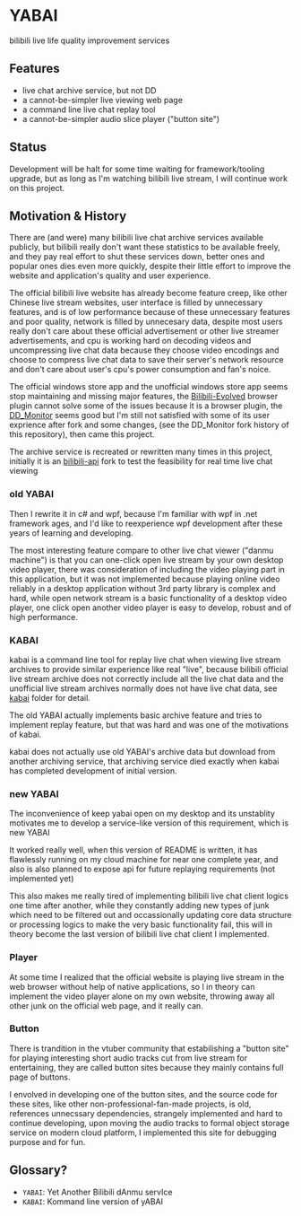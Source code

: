 # YABAI

bilibili live life quality improvement services

## Features

- live chat archive service, but not DD
- a cannot-be-simpler live viewing web page
- a command line live chat replay tool
- a cannot-be-simpler audio slice player ("button site")

## Status

Development will be halt for some time waiting for framework/tooling upgrade, but as long as
I'm watching bilibili live stream, I will continue work on this project.

## Motivation & History

There are (and were) many bilibili live chat archive services available publicly,
but bilibili really don't want these statistics to be available freely,
and they pay real effort to shut these services down, better ones and popular ones dies even more quickly,
despite their little effort to improve the website and application's quality and user experience.

The official bilibili live website has already become feature creep, like other Chinese live stream websites, 
user interface is filled by unnecessary features, and is of low performance because of these unnecessary features
and poor quality, network is filled by unnecesary data, despite most users really don't care about these
official advertisement or other live streamer advertisements, and cpu is working hard on decoding videos
and uncompressing live chat data because they choose video encodings and choose to compress live chat data
to save their server's network resource and don't care about user's cpu's power consumption and fan's noice.

The official windows store app and the unofficial windows store app seems stop maintaining and missing major features,
the [Bilibili-Evolved] browser plugin cannot solve some of the issues because it is a browser plugin,
the [DD_Monitor] seems good but I'm still not satisfied with some of its user exprience after fork and some changes,
(see the DD_Monitor fork history of this repository), then came this project.

The archive service is recreated or rewritten many times in this project,
initially it is an [bilibili-api] fork to test the feasibility for real time live chat viewing

### old YABAI

Then I rewrite it in c# and wpf, because I'm familiar with wpf in .net framework ages,
and I'd like to reexperience wpf development after these years of learning and developing.

The most interesting feature compare to other live chat viewer ("danmu machine") is that you 
can one-click open live stream by your own desktop video player, there was consideration of
including the video playing part in this application, but it was not implemented because playing
online video reliably in a desktop application without 3rd party library is complex and hard,
while open network stream is a basic functionality of a desktop video player,
one click open another video player is easy to develop, robust and of high performance.

### KABAI

kabai is a command line tool for replay live chat when viewing live stream archives
to provide similar experience like real "live", because bilibili official live stream
archive does not correctly include all the live chat data and the unofficial live stream
archives normally does not have live chat data, see [kabai](kabai) folder for detail.

The old YABAI actually implements basic archive feature and tries to implement replay feature,
but that was hard and was one of the motivations of kabai.

kabai does not actually use old YABAI's archive data but download from another archiving service,
that archiving service died exactly when kabai has completed development of initial version.

### new YABAI

The inconvenience of keep yabai open on my desktop and its unstablity motivates me to
develop a service-like version of this requirement, which is new YABAI

It worked really well, when this version of README is written,
it has flawlessly running on my cloud machine for near one complete year,
and also is also planned to expose api for future replaying requirements (not implemented yet)

This also makes me really tired of implementing bilibili live chat client logics one time after another,
while they constantly adding new types of junk which need to be filtered out 
and occassionally updating core data structure or processing logics to make the very basic functionality fail,
this will in theory become the last version of bilibili live chat client I implemented.

### Player

At some time I realized that the official website is playing live stream in the web browser without
help of native applications, so I in theory can implement the video player alone on my own website,
throwing away all other junk on the official web page, and it really can.

### Button

There is trandition in the vtuber community that estabilishing a "button site" for
playing interesting short audio tracks cut from live stream for entertaining,
they are called button sites because they mainly contains full page of buttons.

I envolved in developing one of the button sites, and the source code for these sites,
like other non-professional-fan-made projects, is old, references unnecssary dependencies,
strangely implemented and hard to continue developing, upon moving the audio tracks to formal
object storage service on modern cloud platform, I implemented this site for debugging purpose and for fun.

[Bilibili-Evolved]: https://github.com/the1812/Bilibili-Evolved
[DD_Monitor]: https://github.com/zhimingshenjun/DD_Monitor/issues
[bilibili-api]: https://github.com/Passkou/bilibili-api
[bililive_dm]: https://github.com/copyliu/bililive_dm

## Glossary?

- `YABAI`: Yet Another Bilibili dAnmu servIce
- `KABAI`: Kommand line version of yABAI
